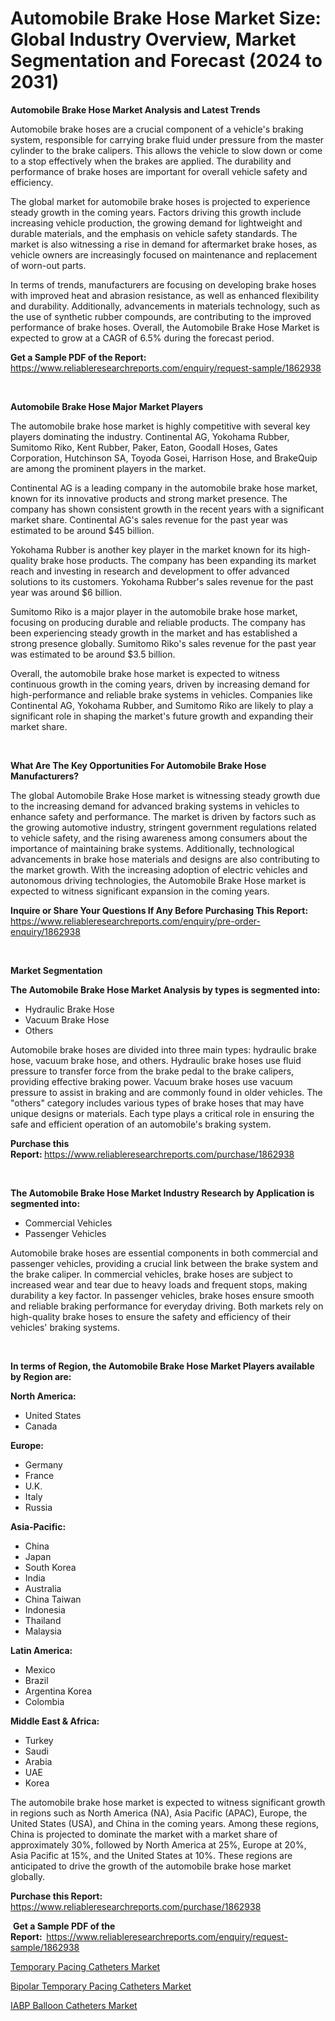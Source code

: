 <p><h1>Automobile Brake Hose Market Size: Global Industry Overview, Market Segmentation and Forecast (2024 to 2031)</h1></p><p><strong>Automobile Brake Hose Market Analysis and Latest Trends</strong></p>
<p><p>Automobile brake hoses are a crucial component of a vehicle's braking system, responsible for carrying brake fluid under pressure from the master cylinder to the brake calipers. This allows the vehicle to slow down or come to a stop effectively when the brakes are applied. The durability and performance of brake hoses are important for overall vehicle safety and efficiency.</p><p>The global market for automobile brake hoses is projected to experience steady growth in the coming years. Factors driving this growth include increasing vehicle production, the growing demand for lightweight and durable materials, and the emphasis on vehicle safety standards. The market is also witnessing a rise in demand for aftermarket brake hoses, as vehicle owners are increasingly focused on maintenance and replacement of worn-out parts.</p><p>In terms of trends, manufacturers are focusing on developing brake hoses with improved heat and abrasion resistance, as well as enhanced flexibility and durability. Additionally, advancements in materials technology, such as the use of synthetic rubber compounds, are contributing to the improved performance of brake hoses. Overall, the Automobile Brake Hose Market is expected to grow at a CAGR of 6.5% during the forecast period.</p></p>
<p><strong>Get a Sample PDF of the Report:&nbsp;</strong> <a href="https://www.reliableresearchreports.com/enquiry/request-sample/1862938">https://www.reliableresearchreports.com/enquiry/request-sample/1862938</a></p>
<p>&nbsp;</p>
<p><strong>Automobile Brake Hose Major Market Players</strong></p>
<p><p>The automobile brake hose market is highly competitive with several key players dominating the industry. Continental AG, Yokohama Rubber, Sumitomo Riko, Kent Rubber, Paker, Eaton, Goodall Hoses, Gates Corporation, Hutchinson SA, Toyoda Gosei, Harrison Hose, and BrakeQuip are among the prominent players in the market.</p><p>Continental AG is a leading company in the automobile brake hose market, known for its innovative products and strong market presence. The company has shown consistent growth in the recent years with a significant market share. Continental AG's sales revenue for the past year was estimated to be around $45 billion.</p><p>Yokohama Rubber is another key player in the market known for its high-quality brake hose products. The company has been expanding its market reach and investing in research and development to offer advanced solutions to its customers. Yokohama Rubber's sales revenue for the past year was around $6 billion.</p><p>Sumitomo Riko is a major player in the automobile brake hose market, focusing on producing durable and reliable products. The company has been experiencing steady growth in the market and has established a strong presence globally. Sumitomo Riko's sales revenue for the past year was estimated to be around $3.5 billion.</p><p>Overall, the automobile brake hose market is expected to witness continuous growth in the coming years, driven by increasing demand for high-performance and reliable brake systems in vehicles. Companies like Continental AG, Yokohama Rubber, and Sumitomo Riko are likely to play a significant role in shaping the market's future growth and expanding their market share.</p></p>
<p>&nbsp;</p>
<p><strong>What Are The Key Opportunities For Automobile Brake Hose Manufacturers?</strong></p>
<p><p>The global Automobile Brake Hose market is witnessing steady growth due to the increasing demand for advanced braking systems in vehicles to enhance safety and performance. The market is driven by factors such as the growing automotive industry, stringent government regulations related to vehicle safety, and the rising awareness among consumers about the importance of maintaining brake systems. Additionally, technological advancements in brake hose materials and designs are also contributing to the market growth. With the increasing adoption of electric vehicles and autonomous driving technologies, the Automobile Brake Hose market is expected to witness significant expansion in the coming years.</p></p>
<p><strong>Inquire or Share Your Questions If Any Before Purchasing This Report:</strong> <a href="https://www.reliableresearchreports.com/enquiry/pre-order-enquiry/1862938">https://www.reliableresearchreports.com/enquiry/pre-order-enquiry/1862938</a></p>
<p>&nbsp;</p>
<p><strong>Market Segmentation</strong></p>
<p><strong>The Automobile Brake Hose Market Analysis by types is segmented into:</strong></p>
<p><ul><li>Hydraulic Brake Hose</li><li>Vacuum Brake Hose</li><li>Others</li></ul></p>
<p><p>Automobile brake hoses are divided into three main types: hydraulic brake hose, vacuum brake hose, and others. Hydraulic brake hoses use fluid pressure to transfer force from the brake pedal to the brake calipers, providing effective braking power. Vacuum brake hoses use vacuum pressure to assist in braking and are commonly found in older vehicles. The "others" category includes various types of brake hoses that may have unique designs or materials. Each type plays a critical role in ensuring the safe and efficient operation of an automobile's braking system.</p></p>
<p><strong>Purchase this Report:&nbsp;</strong><a href="https://www.reliableresearchreports.com/purchase/1862938">https://www.reliableresearchreports.com/purchase/1862938</a></p>
<p>&nbsp;</p>
<p><strong>The Automobile Brake Hose Market Industry Research by Application is segmented into:</strong></p>
<p><ul><li>Commercial Vehicles</li><li>Passenger Vehicles</li></ul></p>
<p><p>Automobile brake hoses are essential components in both commercial and passenger vehicles, providing a crucial link between the brake system and the brake caliper. In commercial vehicles, brake hoses are subject to increased wear and tear due to heavy loads and frequent stops, making durability a key factor. In passenger vehicles, brake hoses ensure smooth and reliable braking performance for everyday driving. Both markets rely on high-quality brake hoses to ensure the safety and efficiency of their vehicles' braking systems.</p></p>
<p>&nbsp;</p>
<p><strong>In terms of Region, the Automobile Brake Hose Market Players available by Region are:</strong></p>
<p>
    <p> <strong> North America: </strong>
        <ul>
            <li>United States</li>
            <li>Canada</li>
        </ul>
        </p> 
    <p> <strong> Europe: </strong>
        <ul>
            <li>Germany</li>
            <li>France</li>
            <li>U.K.</li>
            <li>Italy</li>
            <li>Russia</li>
        </ul>
        </p> 
    <p> <strong> Asia-Pacific: </strong>
        <ul>
            <li>China</li>
            <li>Japan</li>
            <li>South Korea</li>
            <li>India</li>
            <li>Australia</li>
            <li>China Taiwan</li>
            <li>Indonesia</li>
            <li>Thailand</li>
            <li>Malaysia</li>
        </ul>
        </p> 
    <p> <strong> Latin America: </strong>
        <ul>
            <li>Mexico</li>
            <li>Brazil</li>
            <li>Argentina Korea</li>
            <li>Colombia</li>
        </ul>
        </p> 
    <p> <strong> Middle East & Africa: </strong>
        <ul>
            <li>Turkey</li>
            <li>Saudi</li>
            <li>Arabia</li>
            <li>UAE</li>
            <li>Korea</li>
        </ul>
    </p>
    </p>
<p><p>The automobile brake hose market is expected to witness significant growth in regions such as North America (NA), Asia Pacific (APAC), Europe, the United States (USA), and China in the coming years. Among these regions, China is projected to dominate the market with a market share of approximately 30%, followed by North America at 25%, Europe at 20%, Asia Pacific at 15%, and the United States at 10%. These regions are anticipated to drive the growth of the automobile brake hose market globally.</p></p>
<p><strong>Purchase this Report: </strong><a href="https://www.reliableresearchreports.com/purchase/1862938">https://www.reliableresearchreports.com/purchase/1862938</a></p>
<p>&nbsp;<strong>Get a Sample PDF of the Report:&nbsp;&nbsp;</strong><a href="https://www.reliableresearchreports.com/enquiry/request-sample/1862938">https://www.reliableresearchreports.com/enquiry/request-sample/1862938</a></p>
<p><strong></strong></p>
<p><p><a href="https://view.publitas.com/reportprime-1/temporary-pacing-catheters-market-analysis-examines-its-scope-on-growth-opportunities-and-forecasted-trends-spanning-from-2023-to-2030/">Temporary Pacing Catheters Market</a></p><p><a href="https://view.publitas.com/reportprime-1/bipolar-temporary-pacing-catheters-market-size-evaluating-its-market-trends-growth-and-projections-2023-2030/">Bipolar Temporary Pacing Catheters Market</a></p><p><a href="https://view.publitas.com/reportprime-1/iabp-balloon-catheters-market-provides-detailed-segmentation-of-this-market-based-on-type-application-and-region-and-forecast-for-the-period-from-2023-2030/">IABP Balloon Catheters Market</a></p></p>